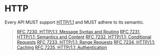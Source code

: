 # HTTP
Every API MUST support [HTTP/1.1](https://tools.ietf.org/html/rfc7230) and MUST adhere to its semantic.

> [RFC 7230, HTTP/1.1: Message Syntax and Routing](https://tools.ietf.org/html/rfc7230)
> [RFC 7231, HTTP/1.1: Semantics and Content](https://tools.ietf.org/html/rfc7231)
> [RFC 7232, HTTP/1.1: Conditional Requests](https://tools.ietf.org/html/rfc7232)
> [RFC 7233, HTTP/1.1: Range Requests](https://tools.ietf.org/html/rfc7233)
> [RFC 7234, HTTP/1.1: Caching](https://tools.ietf.org/html/rfc7234)
> [RFC 7235, HTTP/1.1: Authentication](https://tools.ietf.org/html/rfc7234)



